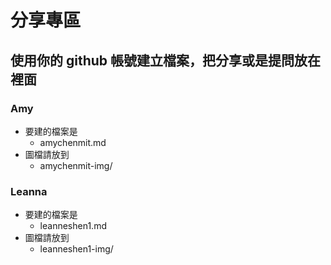 # 分享專區

## 使用你的 github 帳號建立檔案，把分享或是提問放在裡面
### Amy
-  要建的檔案是
    - amychenmit.md
- 圖檔請放到
    - amychenmit-img/
    
    
### Leanna
-  要建的檔案是
    - leanneshen1.md
-  圖檔請放到
    - leanneshen1-img/
